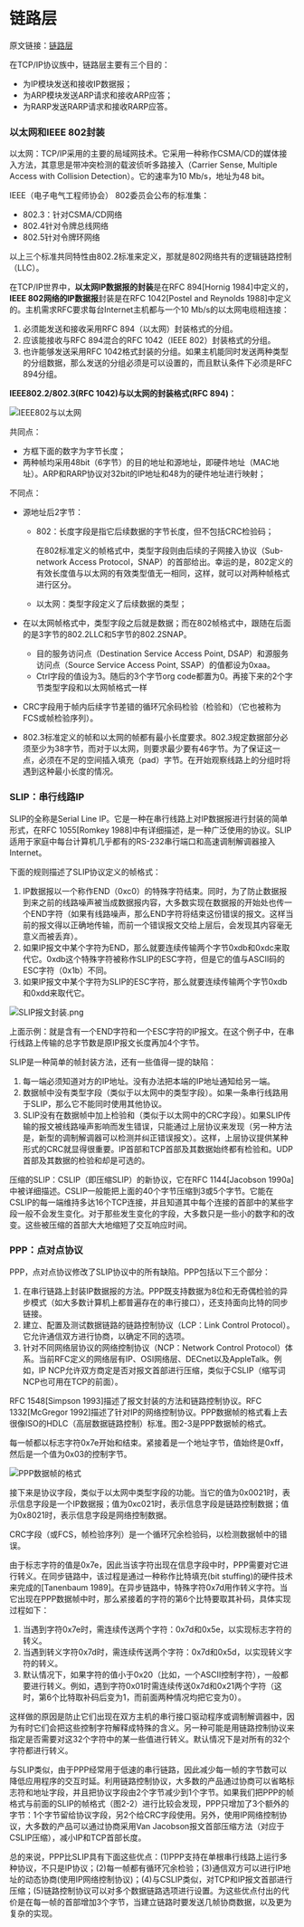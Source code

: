 # 链路层

原文链接：[链路层](http://docs.52im.net/extend/docs/book/tcpip/vol1/2/)

在TCP/IP协议族中，链路层主要有三个目的：

- 为IP模块发送和接收IP数据报；
- 为ARP模块发送ARP请求和接收ARP应答；
- 为RARP发送RARP请求和接收RARP应答。

### 以太网和IEEE 802封装

以太网：TCP/IP采用的主要的局域网技术。它采用一种称作CSMA/CD的媒体接入方法，其意思是带冲突检测的载波侦听多路接入（Carrier Sense, Multiple Access with Collision Detection）。它的速率为10 Mb/s，地址为48 bit。

IEEE（电子电气工程师协会） 802委员会公布的标准集：

- 802.3：针对CSMA/CD网络
- 802.4针对令牌总线网络
- 802.5针对令牌环网络

以上三个标准共同特性由802.2标准来定义，那就是802网络共有的逻辑链路控制（LLC）。

在TCP/IP世界中，**以太网IP数据报的封装**是在RFC 894[Hornig 1984]中定义的，**IEEE 802网络的IP数据报**封装是在RFC 1042[Postel and Reynolds 1988]中定义的。主机需求RFC要求每台Internet主机都与一个10 Mb/s的以太网电缆相连接：

1. 必须能发送和接收采用RFC 894（以太网）封装格式的分组。
2. 应该能接收与RFC 894混合的RFC 1042（IEEE 802）封装格式的分组。
3. 也许能够发送采用RFC 1042格式封装的分组。如果主机能同时发送两种类型的分组数据，那么发送的分组必须是可以设置的，而且默认条件下必须是RFC 894分组。

**IEEE802.2/802.3(RFC 1042)与以太网的封装格式(RFC 894)：**

![IEEE802与以太网](./images/IEEE802与以太网.png)

共同点：

- 方框下面的数字为字节长度；
- 两种帧均采用48bit（6字节）的目的地址和源地址，即硬件地址（MAC地址）。ARP和RARP协议对32bit的IP地址和48为的硬件地址进行映射；

不同点：

- 源地址后2字节：

  - 802：长度字段是指它后续数据的字节长度，但不包括CRC检验码；

    在802标准定义的帧格式中，类型字段则由后续的子网接入协议（Sub-network Access Protocol，SNAP）的首部给出。幸运的是，802定义的有效长度值与以太网的有效类型值无一相同，这样，就可以对两种帧格式进行区分。

  - 以太网：类型字段定义了后续数据的类型；

- 在以太网帧格式中，类型字段之后就是数据；而在802帧格式中，跟随在后面的是3字节的802.2LLC和5字节的802.2SNAP。

  - 目的服务访问点（Destination Service Access Point, DSAP）和源服务访问点（Source Service Access Point, SSAP）的值都设为0xaa。
  - Ctrl字段的值设为3。随后的3个字节org code都置为0。再接下来的2个字节类型字段和以太网帧格式一样

- CRC字段用于帧内后续字节差错的循环冗余码检验（检验和）（它也被称为FCS或帧检验序列）。

- 802.3标准定义的帧和以太网的帧都有最小长度要求。802.3规定数据部分必须至少为38字节，而对于以太网，则要求最少要有46字节。为了保证这一点，必须在不足的空间插入填充（pad）字节。在开始观察线路上的分组时将遇到这种最小长度的情况。

### SLIP：串行线路IP

SLIP的全称是Serial Line IP。它是一种在串行线路上对IP数据报进行封装的简单形式，在RFC 1055[Romkey 1988]中有详细描述，是一种广泛使用的协议。SLIP适用于家庭中每台计算机几乎都有的RS-232串行端口和高速调制解调器接入Internet。

下面的规则描述了SLIP协议定义的帧格式：

1. IP数据报以一个称作END（0xc0）的特殊字符结束。同时，为了防止数据报到来之前的线路噪声被当成数据报内容，大多数实现在数据报的开始处也传一个END字符（如果有线路噪声，那么END字符将结束这份错误的报文。这样当前的报文得以正确地传输，而前一个错误报文交给上层后，会发现其内容毫无意义而被丢弃）。
2. 如果IP报文中某个字符为END，那么就要连续传输两个字节0xdb和0xdc来取代它。0xdb这个特殊字符被称作SLIP的ESC字符，但是它的值与ASCII码的ESC字符（0x1b）不同。
3. 如果IP报文中某个字符为SLIP的ESC字符，那么就要连续传输两个字节0xdb和0xdd来取代它。

![SLIP报文封装.png](./images/SLIP报文封装.png)

上面示例：就是含有一个END字符和一个ESC字符的IP报文。在这个例子中，在串行线路上传输的总字节数是原IP报文长度再加4个字节。

SLIP是一种简单的帧封装方法，还有一些值得一提的缺陷：

1. 每一端必须知道对方的IP地址。没有办法把本端的IP地址通知给另一端。
2. 数据帧中没有类型字段（类似于以太网中的类型字段）。如果一条串行线路用于SLIP，那么它不能同时使用其他协议。
3. SLIP没有在数据帧中加上检验和（类似于以太网中的CRC字段）。如果SLIP传输的报文被线路噪声影响而发生错误，只能通过上层协议来发现（另一种方法是，新型的调制解调器可以检测并纠正错误报文）。这样，上层协议提供某种形式的CRC就显得很重要。IP首部和TCP首部及其数据始终都有检验和。UDP首部及其数据的检验和却是可选的。

压缩的SLIP：CSLIP（即压缩SLIP）的新协议，它在RFC 1144[Jacobson 1990a]中被详细描述。CSLIP一般能把上面的40个字节压缩到3或5个字节。它能在CSLIP的每一端维持多达16个TCP连接，并且知道其中每个连接的首部中的某些字段一般不会发生变化。对于那些发生变化的字段，大多数只是一些小的数字和的改变。这些被压缩的首部大大地缩短了交互响应时间。

### PPP：点对点协议

PPP，点对点协议修改了SLIP协议中的所有缺陷。PPP包括以下三个部分：

1. 在串行链路上封装IP数据报的方法。PPP既支持数据为8位和无奇偶检验的异步模式（如大多数计算机上都普遍存在的串行接口），还支持面向比特的同步链接。
2. 建立、配置及测试数据链路的链路控制协议（LCP：Link Control Protocol）。它允许通信双方进行协商，以确定不同的选项。
3. 针对不同网络层协议的网络控制协议（NCP：Network Control Protocol）体系。当前RFC定义的网络层有IP、OSI网络层、DECnet以及AppleTalk。例如，IP NCP允许双方商定是否对报文首部进行压缩，类似于CSLIP（缩写词NCP也可用在TCP的前面）。

RFC 1548[Simpson 1993]描述了报文封装的方法和链路控制协议。RFC 1332[McGregor 1992]描述了针对IP的网络控制协议。PPP数据帧的格式看上去很像ISO的HDLC（高层数据链路控制）标准。图2-3是PPP数据帧的格式。

每一帧都以标志字符0x7e开始和结束。紧接着是一个地址字节，值始终是0xff，然后是一个值为0x03的控制字节。

![PPP数据帧的格式](./images/PPP数据帧的格式.png)

接下来是协议字段，类似于以太网中类型字段的功能。当它的值为0x0021时，表示信息字段是一个IP数据报；值为0xc021时，表示信息字段是链路控制数据；值为0x8021时，表示信息字段是网络控制数据。

CRC字段（或FCS，帧检验序列）是一个循环冗余检验码，以检测数据帧中的错误。

由于标志字符的值是0x7e，因此当该字符出现在信息字段中时，PPP需要对它进行转义。在同步链路中，该过程是通过一种称作比特填充(bit stuffing)的硬件技术来完成的[Tanenbaum 1989]。在异步链路中，特殊字符0x7d用作转义字符。当它出现在PPP数据帧中时，那么紧接着的字符的第6个比特要取其补码，具体实现过程如下：

1. 当遇到字符0x7e时，需连续传送两个字符：0x7d和0x5e，以实现标志字符的转义。
2. 当遇到转义字符0x7d时，需连续传送两个字符：0x7d和0x5d，以实现转义字符的转义。
3. 默认情况下，如果字符的值小于0x20（比如，一个ASCII控制字符），一般都要进行转义。例如，遇到字符0x01时需连续传送0x7d和0x21两个字符（这时，第6个比特取补码后变为1，而前面两种情况均把它变为0）。

这样做的原因是防止它们出现在双方主机的串行接口驱动程序或调制解调器中，因为有时它们会把这些控制字符解释成特殊的含义。另一种可能是用链路控制协议来指定是否需要对这32个字符中的某一些值进行转义。默认情况下是对所有的32个字符都进行转义。

与SLIP类似，由于PPP经常用于低速的串行链路，因此减少每一帧的字节数可以降低应用程序的交互时延。利用链路控制协议，大多数的产品通过协商可以省略标志符和地址字段，并且把协议字段由2个字节减少到1个字节。如果我们把PPP的帧格式与前面的SLIP的帧格式（图2-2）进行比较会发现，PPP只增加了3个额外的字节：1个字节留给协议字段，另2个给CRC字段使用。另外，使用IP网络控制协议，大多数的产品可以通过协商采用Van Jacobson报文首部压缩方法（对应于CSLIP压缩），减小IP和TCP首部长度。

总的来说，PPP比SLIP具有下面这些优点：(1)PPP支持在单根串行线路上运行多种协议，不只是IP协议；(2)每一帧都有循环冗余检验；(3)通信双方可以进行IP地址的动态协商(使用IP网络控制协议)；(4)与CSLIP类似，对TCP和IP报文首部进行压缩；(5)链路控制协议可以对多个数据链路选项进行设置。为这些优点付出的代价是在每一帧的首部增加3个字节，当建立链路时要发送几帧协商数据，以及更为复杂的实现。